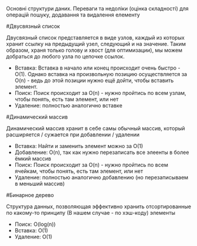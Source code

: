  Основні структури даних. Переваги та недоліки (оцінка складності) для операцій
пошуку, додавання та видалення елементу

#Двусвязный список

Двусвязный список представляется в виде узлов, каждый из которых хранит ссылку
 на предыдущий узел, следующий и на значение. Таким образом, храня только голову
 и хвост (для оптимизации), мы можем добраться до любого узла по цепочке ссылок.
 
 - Вставка: Вставка в начало или конец происходит очень быстро  - O(1).
  Однако вставка на произвольную позицию осуществляется за O(n) - ведь до этой позиции
  нужно ещё дойти, чтобы вставить элемент.
 - Поиск: Поиск происходит за O(n) - нужно пройтись по всем узлам, чтобы понять, есть 
  там элемент, или нет
 - Удаление: полностью аналогично вставке
 
#Динамический массив

Динамический массив хранит в себе самы обычный массив, который расширяется / сужается 
при добавлении / удалении 

 - Вставка: Найти и заменить элемент можно за O(1)
 - Добавление: O(n), так как нужно перезаписать все элеенты в более ёмкий массив
 - Поиск: Поиск происходит за O(n) - нужно пройтись по всем ячейкам, чтобы понять, есть 
  там элемент, или нет
 - Удаление: полностью аналогично добавлению (но перезаписываем в меньший массив)
 
#Бинарное дерево

Структура данных, позволяющая эффективно хранить отсортированные по какому-то принципу
 (В нашем случае - по хэш-коду) элементы
 
  - Поиск: O(log(n))
  - Вставка: O(1)
  - Удаление: O(1)
 

